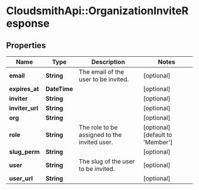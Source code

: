 # CloudsmithApi::OrganizationInviteResponse

## Properties
Name | Type | Description | Notes
------------ | ------------- | ------------- | -------------
**email** | **String** | The email of the user to be invited. | [optional] 
**expires_at** | **DateTime** |  | [optional] 
**inviter** | **String** |  | [optional] 
**inviter_url** | **String** |  | [optional] 
**org** | **String** |  | [optional] 
**role** | **String** | The role to be assigned to the invited user. | [optional] [default to &#39;Member&#39;]
**slug_perm** | **String** |  | [optional] 
**user** | **String** | The slug of the user to be invited. | [optional] 
**user_url** | **String** |  | [optional] 


